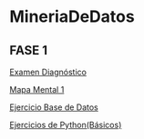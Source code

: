 # MineriaDeDatos

## FASE 1


[Examen Diagnóstico](https://github.com/HectorCedilloCharles1/MineriaDeDatos/blob/main/Ex-Diagnostico_1851642.pdf)

[Mapa Mental 1](https://github.com/HectorCedilloCharles1/MineriaDeDatos/blob/main/MapaMental_1_%7B1851642%7D.pdf)

[Ejercicio Base de Datos](https://github.com/HectorCedilloCharles1/MineriaDeDatos/blob/main/Bases%20de%20datos.pdf) 

[Ejercicios de Python(Básicos)](https://github.com/mayraberrones94/FCFM/blob/master/Clase_Mineria_2020/Ejercicio_python.pdf)

